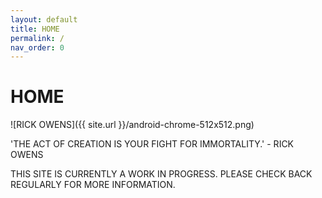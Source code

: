 ```yaml
---
layout: default
title: HOME
permalink: /
nav_order: 0
---
```


# HOME

![RICK OWENS]({{ site.url }}/android-chrome-512x512.png)

'THE ACT OF CREATION IS YOUR FIGHT FOR IMMORTALITY.' - RICK OWENS

THIS SITE IS CURRENTLY A WORK IN PROGRESS. PLEASE CHECK BACK REGULARLY FOR MORE INFORMATION.